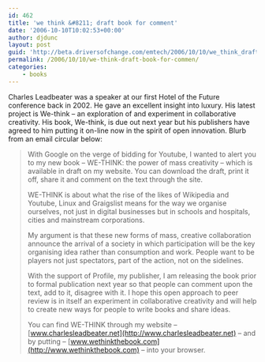 ```yaml
---
id: 462
title: 'we think &#8211; draft book for comment'
date: '2006-10-10T10:02:53+00:00'
author: djdunc
layout: post
guid: 'http://beta.driversofchange.com/emtech/2006/10/10/we_think_draft_book_for_commen/'
permalink: /2006/10/10/we-think-draft-book-for-commen/
categories:
    - books
---
```


Charles Leadbeater was a speaker at our first Hotel of the Future conference back in 2002. He gave an excellent insight into luxury. His latest project is We-think – an exploration of and experiment in collaborative creativity. His book, We-think, is due out next year but his publishers have agreed to him putting it on-line now in the spirit of open innovation. Blurb from an email circular below:

> With Google on the verge of bidding for Youtube, I wanted to alert you to my new book – WE-THINK: the power of mass creativity – which is available in draft on my website. You can download the draft, print it off, share it and comment on the text through the site.
> 
> WE-THINK is about what the rise of the likes of Wikipedia and Youtube, Linux and Graigslist means for the way we organise ourselves, not just in digital businesses but in schools and hospitals, cities and mainstream corporations.
> 
> My argument is that these new forms of mass, creative collaboration announce the arrival of a society in which participation will be the key organising idea rather than consumption and work. People want to be players not just spectators, part of the action, not on the sidelines.
> 
> With the support of Profile, my publisher, I am releasing the book prior to formal publication next year so that people can comment upon the text, add to it, disagree with it. I hope this open approach to peer review is in itself an experiment in collaborative creativity and will help to create new ways for people to write books and share ideas.
> 
> You can find WE-THINK through my website – [www.charlesleadbeater.net](http://www.charlesleadbeater.net) – and by putting – [www.wethinkthebook.com](http://www.wethinkthebook.com) – into your browser.